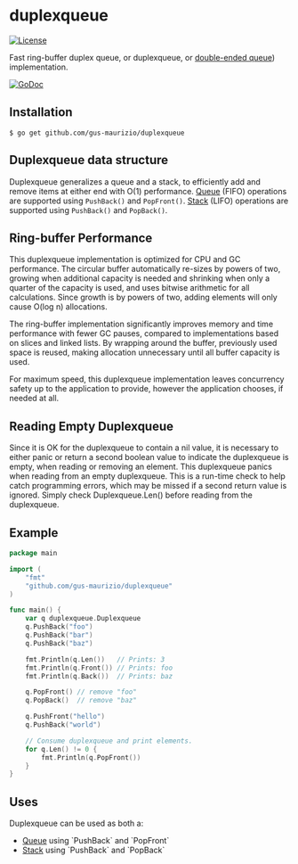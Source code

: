# duplexqueue

[![License](https://img.shields.io/badge/License-MIT-blue.svg)](LICENSE)

Fast ring-buffer duplex queue, or duplexqueue, or [double-ended queue](https://en.wikipedia.org/wiki/Double-ended_queue)) implementation.

[![GoDoc](https://godoc.org/github.com/gus-maurizio/duplexqueue?status.svg)](https://godoc.org/github.com/gus-maurizio/duplexqueue)

## Installation

```
$ go get github.com/gus-maurizio/duplexqueue
```

## Duplexqueue data structure

Duplexqueue generalizes a queue and a stack, to efficiently add and remove items at either end with O(1) performance.  [Queue](https://en.wikipedia.org/wiki/Queue_(abstract_data_type)) (FIFO) operations are supported using `PushBack()` and `PopFront()`.  [Stack](https://en.wikipedia.org/wiki/Stack_(abstract_data_type)) (LIFO) operations are supported using `PushBack()` and `PopBack()`.

## Ring-buffer Performance

This duplexqueue implementation is optimized for CPU and GC performance.  The circular buffer automatically re-sizes by powers of two, growing when additional capacity is needed and shrinking when only a quarter of the capacity is used, and uses bitwise arithmetic for all calculations.  Since growth is by powers of two, adding elements will only cause O(log n) allocations.

The ring-buffer implementation significantly improves memory and time performance with fewer GC pauses, compared to implementations based on slices and linked lists.  By wrapping around the buffer, previously used space is reused, making allocation unnecessary until all buffer capacity is used.

For maximum speed, this duplexqueue implementation leaves concurrency safety up to the application to provide, however the application chooses, if needed at all.

## Reading Empty Duplexqueue

Since it is OK for the duplexqueue to contain a nil value, it is necessary to either panic or return a second boolean value to indicate the duplexqueue is empty, when reading or removing an element.  This duplexqueue panics when reading from an empty duplexqueue.  This is a run-time check to help catch programming errors, which may be missed if a second return value is ignored.  Simply check Duplexqueue.Len() before reading from the duplexqueue.

## Example

```go
package main

import (
    "fmt"
    "github.com/gus-maurizio/duplexqueue"
)

func main() {
    var q duplexqueue.Duplexqueue
    q.PushBack("foo")
    q.PushBack("bar")
    q.PushBack("baz")

    fmt.Println(q.Len())   // Prints: 3
    fmt.Println(q.Front()) // Prints: foo
    fmt.Println(q.Back())  // Prints: baz

    q.PopFront() // remove "foo"
    q.PopBack()  // remove "baz"

    q.PushFront("hello")
    q.PushBack("world")

    // Consume duplexqueue and print elements.
    for q.Len() != 0 {
        fmt.Println(q.PopFront())
    }
}
```

## Uses

Duplexqueue can be used as both a:
- [Queue](https://en.wikipedia.org/wiki/Queue_(abstract_data_type)) using `PushBack` and `PopFront`
- [Stack](https://en.wikipedia.org/wiki/Stack_(abstract_data_type)) using `PushBack` and `PopBack`
